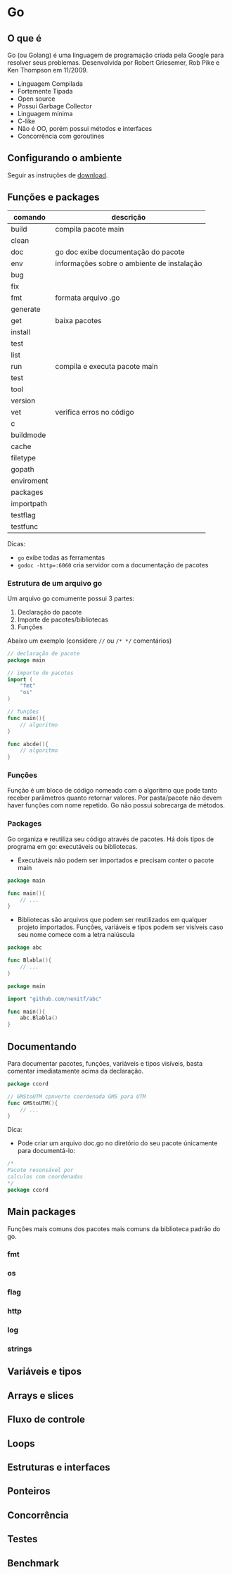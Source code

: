 # Go
## O que é
Go (ou Golang) é uma linguagem de programação criada pela Google para resolver seus problemas. Desenvolvida por Robert Griesemer, Rob Pike e Ken Thompson em 11/2009.
- Linguagem Compilada
- Fortemente Tipada
- Open source
- Possui Garbage Collector
- Linguagem mínima
- C-like
- Não é OO, porém possui métodos e interfaces
- Concorrência com goroutines

## Configurando o ambiente
Seguir as instruções de [download](https://golang.org/dl).

## Funções e packages
| comando    | descrição                                     |
|------------|-----------------------------------------------|
| build      | compila pacote main                           |
| clean      |                                               |
| doc        | go doc <package> exibe documentação do pacote |
| env        | informações sobre o ambiente de instalação    |
| bug        |                                               |
| fix        |                                               |
| fmt        | formata arquivo .go                           |
| generate   |                                               |
| get        | baixa pacotes                                 |
| install    |                                               |
| test       |                                               |
| list       |                                               |
| run        | compila e executa pacote main                 |
| test       |                                               |
| tool       |                                               |
| version    |                                               |
| vet        | verifica erros no código                      |
| c          |                                               |
| buildmode  |                                               |
| cache      |                                               |
| filetype   |                                               |
| gopath     |                                               |
| enviroment |                                               |
| packages   |                                               |
| importpath |                                               |
| testflag   |                                               |
| testfunc   |                                               |

Dicas:
- ``go`` exibe todas as ferramentas
- ``godoc -http=:6060`` cria servidor com a documentação de pacotes

### Estrutura de um arquivo go
Um arquivo go comumente possui 3 partes:
1. Declaração do pacote
2. Importe de pacotes/bibliotecas
3. Funções

Abaixo um exemplo (considere ``//`` ou ``/* */`` comentários)
```go
// declaração de pacote
package main

// importe de pacotes
import (
    "fmt"
    "os"
)

// funções
func main(){
    // algoritmo
}

func abcde(){
    // algoritmo
}
```

### Funções
Função é um bloco de código nomeado com o algoritmo que pode tanto receber parâmetros quanto retornar valores. Por pasta/pacote não devem haver funções com nome repetido. Go não possui sobrecarga de métodos.

### Packages
Go organiza e reutiliza seu código através de pacotes. Há dois tipos de programa em go: executáveis ou bibliotecas.
- Executáveis não podem ser importados e precisam conter o pacote main
```go
package main

func main(){
    // ...
}
```
- Bibliotecas são arquivos que podem ser reutilizados em qualquer projeto importados. Funções, variáveis e tipos podem ser visíveis caso seu nome comece com a letra naiúscula
```go
package abc

func Blabla(){
    // ...
}
```
```go
package main

import "github.com/nenitf/abc"

func main(){
    abc.Blabla()
}
```

## Documentando
Para documentar pacotes, funções, variáveis e tipos visíveis, basta comentar imediatamente acima da declaração.

```go
package ccord

// GMStoUTM cpnverte coordenada GMS para UTM
func GMStoUTM(){
    // ...
}
```
Dica:
- Pode criar um arquivo doc.go no diretório do seu pacote únicamente para documentá-lo:
```go
/*
Pacote resonsável por
calculos com coordenadas
*/
package ccord
```

## Main packages
Funções mais comuns dos pacotes mais comuns da biblioteca padrão do go.
### fmt
### os
### flag
### http
### log
### strings
## Variáveis e tipos
## Arrays e slices
## Fluxo de controle
## Loops
## Estruturas e interfaces
## Ponteiros
## Concorrência
## Testes
## Benchmark
